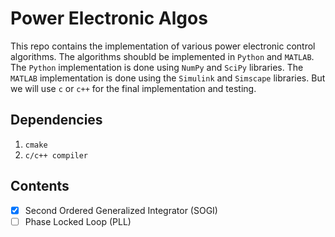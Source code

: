 # Power Electronic Algos

This repo contains the implementation of various power electronic control algorithms. The algorithms shoubld be implemented in `Python` and `MATLAB`. The `Python` implementation is done using `NumPy` and `SciPy` libraries. The `MATLAB` implementation is done using the `Simulink` and `Simscape` libraries. But we will use `c` or `c++` for the final implementation and testing.

## Dependencies

1. `cmake`
2. `c/c++ compiler`

## Contents

- [x] Second Ordered Generalized Integrator (SOGI)
- [ ] Phase Locked Loop (PLL)